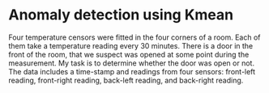 # Anomaly detection using Kmean

Four temperature censors were fitted in the four corners of a room. Each of them take a temperature reading every 30 minutes. There is a door in the front of the room, that we suspect was opened at some point during the measurement. My task is to determine whether the door was open or not. 
The data includes a time-stamp and readings from four sensors: front-left reading, front-right reading, back-left reading, and back-right reading.
